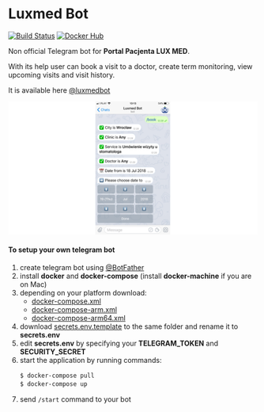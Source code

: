 # Luxmed Bot

[![Build Status](https://cloud.drone.io/api/badges/dyrkin/luxmed-bot/status.svg?branch=master)](https://cloud.drone.io/dyrkin/luxmed-bot)
[![Docker Hub](https://img.shields.io/badge/image-latest-blue.svg?logo=docker&style=flat)](https://hub.docker.com/r/eugenezadyra/luxmed-bot/tags/)

Non official Telegram bot for **Portal Pacjenta LUX MED**.

With its help user can book a visit to a doctor, create term monitoring, view upcoming visits and visit history.

It is available here [@luxmedbot](https://telegram.me/luxmedbot)

![Screenshot](screenshot.png)

#### To setup your own telegram bot

1. create telegram bot using [@BotFather](https://telegram.me/botfather)
2. install **docker** and **docker-compose** (install **docker-machine** if you are on Mac)
3. depending on your platform download:
    - [docker-compose.xml](https://raw.githubusercontent.com/dyrkin/luxmed-booking-service/master/docker/docker-compose.yml) 
    - [docker-compose-arm.xml](https://raw.githubusercontent.com/dyrkin/luxmed-booking-service/master/docker/docker-compose-arm.yml)
    - [docker-compose-arm64.xml](https://raw.githubusercontent.com/dyrkin/luxmed-booking-service/master/docker/docker-compose-arm64.yml)
4. download [secrets.env.template](https://raw.githubusercontent.com/dyrkin/luxmed-booking-service/master/docker/secrets.env.template) 
to the same folder and rename it to **secrets.env**
5. edit **secrets.env** by specifying your **TELEGRAM_TOKEN** and **SECURITY_SECRET**
6. start the application by running commands:
    ```bash
    $ docker-compose pull
    $ docker-compose up
    ```
11. send `/start` command to your bot



